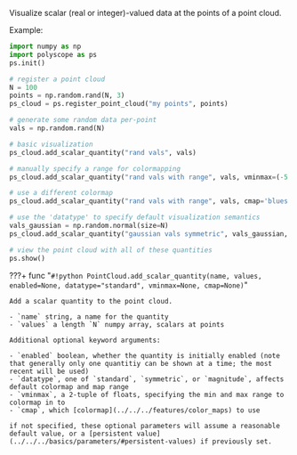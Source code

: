 Visualize scalar (real or integer)-valued data at the points of a point cloud.

Example:
```python
import numpy as np
import polyscope as ps
ps.init()

# register a point cloud
N = 100
points = np.random.rand(N, 3)
ps_cloud = ps.register_point_cloud("my points", points)

# generate some random data per-point
vals = np.random.rand(N)

# basic visualization
ps_cloud.add_scalar_quantity("rand vals", vals)

# manually specify a range for colormapping
ps_cloud.add_scalar_quantity("rand vals with range", vals, vminmax=(-5., 5.), enabled=True)

# use a different colormap
ps_cloud.add_scalar_quantity("rand vals with range", vals, cmap='blues')

# use the 'datatype' to specify default visualization semantics
vals_gaussian = np.random.normal(size=N)
ps_cloud.add_scalar_quantity("gaussian vals symmetric", vals_gaussian, datatype='symmetric')

# view the point cloud with all of these quantities
ps.show() 
```

???+ func "`#!python PointCloud.add_scalar_quantity(name, values, enabled=None, datatype="standard", vminmax=None, cmap=None)`"

    Add a scalar quantity to the point cloud.

    - `name` string, a name for the quantity
    - `values` a length `N` numpy array, scalars at points
    
    Additional optional keyword arguments:

    - `enabled` boolean, whether the quantity is initially enabled (note that generally only one quantitiy can be shown at a time; the most recent will be used)
    - `datatype`, one of `standard`, `symmetric`, or `magnitude`, affects default colormap and map range
    - `vminmax`, a 2-tuple of floats, specifying the min and max range to colormap in to
    - `cmap`, which [colormap](../../../features/color_maps) to use
    
    if not specified, these optional parameters will assume a reasonable default value, or a [persistent value](../../../basics/parameters/#persistent-values) if previously set.
    
